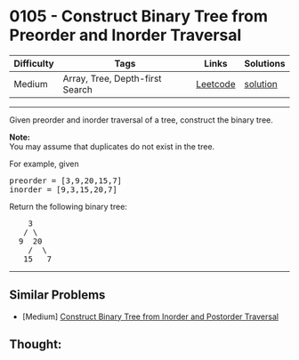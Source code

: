# 0105 - Construct Binary Tree from Preorder and Inorder Traversal

Difficulty  | Tags | Links | Solutions
----------- | ---- | ----- | -----
Medium | Array, Tree, Depth-first Search | [Leetcode](https://leetcode.com/problems/construct-binary-tree-from-preorder-and-inorder-traversal) | [solution](https://leetcode.com/problems/construct-binary-tree-from-preorder-and-inorder-traversal/solution/)


-----------

<p>Given preorder and inorder traversal of a tree, construct the binary tree.</p>

<p><strong>Note:</strong><br />
You may assume that duplicates do not exist in the tree.</p>

<p>For example, given</p>

<pre>
preorder =&nbsp;[3,9,20,15,7]
inorder = [9,3,15,20,7]</pre>

<p>Return the following binary tree:</p>

<pre>
    3
   / \
  9  20
    /  \
   15   7</pre>


-----------


## Similar Problems

- [Medium] [Construct Binary Tree from Inorder and Postorder Traversal](construct-binary-tree-from-inorder-and-postorder-traversal)




## Thought:

